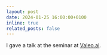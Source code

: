 ```yaml
---
layout: post
date: 2024-01-25 16:00:00+0100
inline: true
related_posts: false
---
```


I gave a talk at the seminar at [Valeo.ai](https://valeoai.github.io/blog/).